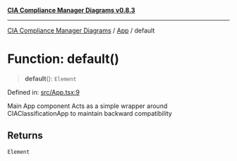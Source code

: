 [**CIA Compliance Manager Diagrams v0.8.3**](../../README.md)

***

[CIA Compliance Manager Diagrams](../../modules.md) / [App](../README.md) / default

# Function: default()

> **default**(): `Element`

Defined in: [src/App.tsx:9](https://github.com/Hack23/cia-compliance-manager/blob/368d5a1330a94df78d48c65d28962bd0f7cab363/src/App.tsx#L9)

Main App component
Acts as a simple wrapper around CIAClassificationApp to maintain backward compatibility

## Returns

`Element`
